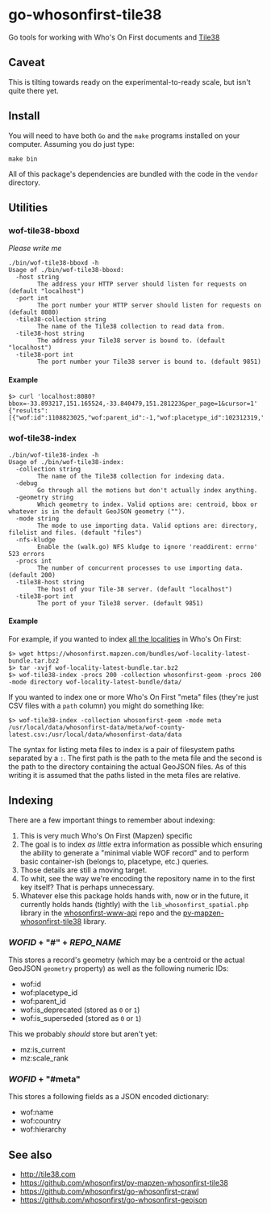 # go-whosonfirst-tile38

Go tools for working with Who's On First documents and [Tile38](http://tile38.com)

## Caveat

This is tilting towards ready on the experimental-to-ready scale, but isn't quite there yet.

## Install

You will need to have both `Go` and the `make` programs installed on your computer. Assuming you do just type:

```
make bin
```

All of this package's dependencies are bundled with the code in the `vendor` directory.

## Utilities

### wof-tile38-bboxd

_Please write me_

```
./bin/wof-tile38-bboxd -h
Usage of ./bin/wof-tile38-bboxd:
  -host string
    	The address your HTTP server should listen for requests on (default "localhost")
  -port int
    	The port number your HTTP server should listen for requests on (default 8080)
  -tile38-collection string
    	The name of the Tile38 collection to read data from.
  -tile38-host string
    	The address your Tile38 server is bound to. (default "localhost")
  -tile38-port int
    	The port number your Tile38 server is bound to. (default 9851)
```

#### Example

```
$> curl 'localhost:8080?bbox=-33.893217,151.165524,-33.840479,151.281223&per_page=1&cursor=1'
{"results":[{"wof:id":1108823025,"wof:parent_id":-1,"wof:placetype_id":102312319,"wof:is_superseded":0,"wof:is_deprecated":0}],"cursor":2}
```

### wof-tile38-index

```
./bin/wof-tile38-index -h
Usage of ./bin/wof-tile38-index:
  -collection string
    	The name of the Tile38 collection for indexing data.
  -debug
    	Go through all the motions but don't actually index anything.
  -geometry string
    	Which geometry to index. Valid options are: centroid, bbox or whatever is in the default GeoJSON geometry ("").
  -mode string
    	The mode to use importing data. Valid options are: directory, filelist and files. (default "files")
  -nfs-kludge
    	Enable the (walk.go) NFS kludge to ignore 'readdirent: errno' 523 errors
  -procs int
    	The number of concurrent processes to use importing data. (default 200)
  -tile38-host string
    	The host of your Tile-38 server. (default "localhost")
  -tile38-port int
    	The port of your Tile38 server. (default 9851)
```

#### Example

For example, if you wanted to index [all the localities](https://whosonfirst.mapzen.com/bundles/#placetypes-common) in Who's On First:

```
$> wget https://whosonfirst.mapzen.com/bundles/wof-locality-latest-bundle.tar.bz2
$> tar -xvjf wof-locality-latest-bundle.tar.bz2
$> wof-tile38-index -procs 200 -collection whosonfirst-geom -procs 200 -mode directory wof-locality-latest-bundle/data/
```

If you wanted to index one or more Who's On First "meta" files (they're just CSV files with a `path` column) you might do something like:

```
$> wof-tile38-index -collection whosonfirst-geom -mode meta /usr/local/data/whosonfirst-data/meta/wof-county-latest.csv:/usr/local/data/whosonfirst-data/data
```

The syntax for listing meta files to index is a pair of filesystem paths separated by a `:`. The first path is the path to the meta file and the second is the path to the directory containing the actual GeoJSON files. As of this writing it is assumed that the paths listed in the meta files are relative.

## Indexing

There are a few important things to remember about indexing:

1. This is very much Who's On First (Mapzen) specific
2. The goal is to index _as little_ extra information as possible which ensuring the ability to generate a "minimal viable WOF record" and to perform basic container-ish (belongs to, placetype, etc.) queries.
3. Those details are still a moving target.
4. To whit, see the way we're encoding the repository name in to the first key itself? That is perhaps unnecessary.
5. Whatever else this package holds hands with, now or in the future, it currently holds hands (tightly) with the `lib_whosonfirst_spatial.php` library in the [whosonfirst-www-api](https://github.com/whosonfirst/whosonfirst-www-api) repo and the [py-mapzen-whosonfirst-tile38](https://github.com/whosonfirst/py-mapzen-whosonfirst-tile38) library.

### _WOFID_ + "#" + _REPO_NAME_

This stores a record's geometry (which may be a centroid or the actual GeoJSON `geometry` property) as well as the following numeric IDs:

* wof:id
* wof:placetype_id
* wof:parent_id
* wof:is_deprecated	(stored as `0` or `1`)
* wof:is_superseded	(stored as `0` or `1`)

This we probably _should_ store but aren't yet:

* mz:is_current
* mz:scale_rank

### _WOFID_ + "#meta"

This stores a following fields as a JSON encoded dictionary:

* wof:name
* wof:country
* wof:hierarchy

## See also

* http://tile38.com
* https://github.com/whosonfirst/py-mapzen-whosonfirst-tile38
* https://github.com/whosonfirst/go-whosonfirst-crawl
* https://github.com/whosonfirst/go-whosonfirst-geojson
